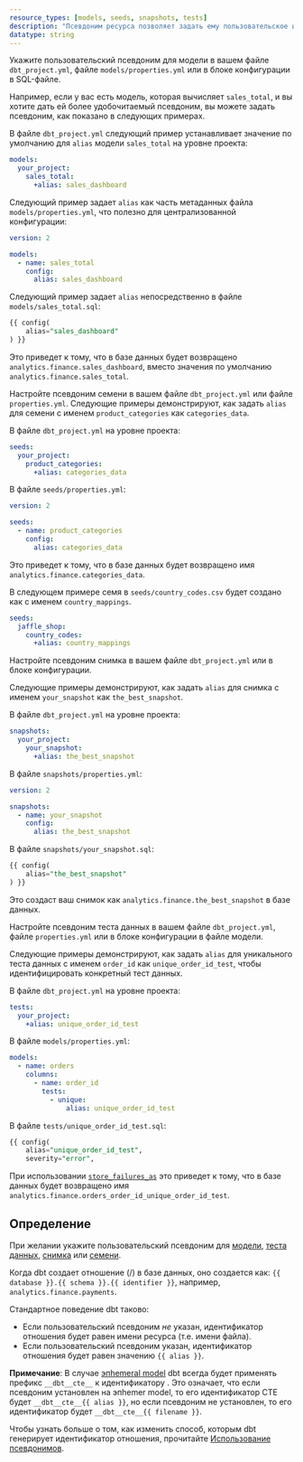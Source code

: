 ```yaml
---
resource_types: [models, seeds, snapshots, tests]
description: "Псевдоним ресурса позволяет задать ему пользовательское имя в базе данных вместо использования имени файла."
datatype: string
---
```


<Tabs>
<TabItem value="model" label="Модели">

Укажите пользовательский псевдоним для модели в вашем файле `dbt_project.yml`, файле `models/properties.yml` или в блоке конфигурации в SQL-файле.

Например, если у вас есть модель, которая вычисляет `sales_total`, и вы хотите дать ей более удобочитаемый псевдоним, вы можете задать псевдоним, как показано в следующих примерах.

В файле `dbt_project.yml` следующий пример устанавливает значение по умолчанию для `alias` модели `sales_total` на уровне проекта:

<File name='dbt_project.yml'>

```yml
models:
  your_project:
    sales_total:
      +alias: sales_dashboard
```
</File>

Следующий пример задает `alias` как часть метаданных файла `models/properties.yml`, что полезно для централизованной конфигурации:

<File name='models/properties.yml'>

```yml
version: 2

models:
  - name: sales_total
    config:
      alias: sales_dashboard
```
</File>

Следующий пример задает `alias` непосредственно в файле `models/sales_total.sql`:

<File name='models/sales_total.sql'>

```sql
{{ config(
    alias="sales_dashboard"
) }}
```
</File>

Это приведет к тому, что в базе данных будет возвращено `analytics.finance.sales_dashboard`, вместо значения по умолчанию `analytics.finance.sales_total`.

</TabItem>

<TabItem value="seeds" label="Семена">

Настройте псевдоним семени в вашем файле `dbt_project.yml` или файле `properties.yml`. Следующие примеры демонстрируют, как задать `alias` для семени с именем `product_categories` как `categories_data`.

В файле `dbt_project.yml` на уровне проекта:

<File name='dbt_project.yml'>

```yml
seeds:
  your_project:
    product_categories:
      +alias: categories_data
```
</File>

В файле `seeds/properties.yml`:

<File name='seeds/properties.yml'>

```yml
version: 2

seeds:
  - name: product_categories
    config:
      alias: categories_data
```
</File>

Это приведет к тому, что в базе данных будет возвращено имя `analytics.finance.categories_data`.

В следующем примере семя в `seeds/country_codes.csv` будет создано как <Term id="table" /> с именем `country_mappings`.

<File name='dbt_project.yml'>

```yml
seeds:
  jaffle_shop:
    country_codes:
      +alias: country_mappings

```
</File>
</TabItem>

<TabItem value="snapshot" label="Снимки">

Настройте псевдоним снимка в вашем файле `dbt_project.yml` или в блоке конфигурации.

Следующие примеры демонстрируют, как задать `alias` для снимка с именем `your_snapshot` как `the_best_snapshot`.

В файле `dbt_project.yml` на уровне проекта:

<File name='dbt_project.yml'>

```yml
snapshots:
  your_project:
    your_snapshot:
      +alias: the_best_snapshot
```
</File>

В файле `snapshots/properties.yml`:

<File name='snapshots/properties.yml'>

```yml
version: 2

snapshots:
  - name: your_snapshot
    config:
      alias: the_best_snapshot
```
</File>

В файле `snapshots/your_snapshot.sql`:

<File name='snapshots/your_snapshot.sql'>

```sql
{{ config(
    alias="the_best_snapshot"
) }}
```
</File>

Это создаст ваш снимок как `analytics.finance.the_best_snapshot` в базе данных.

</TabItem>

<TabItem value="test" label="Тесты">

Настройте псевдоним теста данных в вашем файле `dbt_project.yml`, файле `properties.yml` или в блоке конфигурации в файле модели.

Следующие примеры демонстрируют, как задать `alias` для уникального теста данных с именем `order_id` как `unique_order_id_test`, чтобы идентифицировать конкретный тест данных.

В файле `dbt_project.yml` на уровне проекта:

<File name='dbt_project.yml'>

```yml
tests:
  your_project:
    +alias: unique_order_id_test
```
</File>

В файле `models/properties.yml`:

<File name='models/properties.yml'>

```yml
models:
  - name: orders
    columns:
      - name: order_id
        tests:
          - unique:
              alias: unique_order_id_test
```
</File>

В файле `tests/unique_order_id_test.sql`:

<File name='tests/unique_order_id_test.sql'>

```sql
{{ config(
    alias="unique_order_id_test",
    severity="error",
```
</File>

При использовании [`store_failures_as`](/reference/resource-configs/store_failures_as) это приведет к тому, что в базе данных будет возвращено имя `analytics.finance.orders_order_id_unique_order_id_test`.

</TabItem>
</Tabs>

## Определение

При желании укажите пользовательский псевдоним для [модели](/docs/build/models), [теста данных](/docs/build/data-tests), [снимка](/docs/build/snapshots) или [семени](/docs/build/seeds).

Когда dbt создает отношение (<Term id="table" />/<Term id="view" />) в базе данных, оно создается как: `{{ database }}.{{ schema }}.{{ identifier }}`, например, `analytics.finance.payments`.

Стандартное поведение dbt таково:
* Если пользовательский псевдоним _не_ указан, идентификатор отношения будет равен имени ресурса (т.е. имени файла).
* Если пользовательский псевдоним указан, идентификатор отношения будет равен значению `{{ alias }}`.

**Примечание**: В случае [эпhemeral model](/docs/build/materializations) dbt всегда будет применять префикс `__dbt__cte__` к идентификатору <Term id="cte" />. Это означает, что если псевдоним установлен на эпhemer model, то его идентификатор CTE будет `__dbt__cte__{{ alias }}`, но если псевдоним не установлен, то его идентификатор будет `__dbt__cte__{{ filename }}`.

Чтобы узнать больше о том, как изменить способ, которым dbt генерирует идентификатор отношения, прочитайте [Использование псевдонимов](/docs/build/custom-aliases).